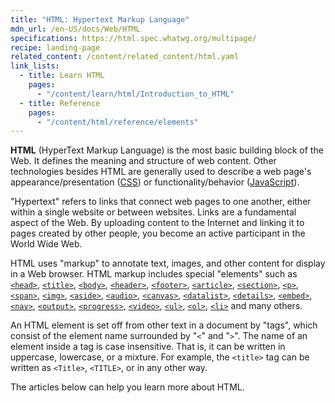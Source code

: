 ```yaml
---
title: "HTML: Hypertext Markup Language"
mdn_url: /en-US/docs/Web/HTML
specifications: https://html.spec.whatwg.org/multipage/
recipe: landing-page
related_content: /content/related_content/html.yaml
link_lists:
  - title: Learn HTML
    pages:
      - "/content/learn/html/Introduction_to_HTML"
  - title: Reference
    pages:
      - "/content/html/reference/elements"
---
```

**HTML** (HyperText Markup Language) is the most basic building block of the Web. It defines the meaning and structure of web content. Other technologies besides HTML are generally used to describe a web page's appearance/presentation ([CSS](/en-US/docs/Web/CSS)) or functionality/behavior ([JavaScript](/en-US/docs/Web/JavaScript)).

"Hypertext" refers to links that connect web pages to one another, either within a single website or between websites. Links are a fundamental aspect of the Web. By uploading content to the Internet and linking it to pages created by other people, you become an active participant in the World Wide Web.

HTML uses "markup" to annotate text, images, and other content for display in a Web browser. HTML markup includes special "elements" such as [`<head>`](/en-US/docs/Web/HTML/Element/head), [`<title>`](/en-US/docs/Web/HTML/Element/title), [`<body>`](/en-US/docs/Web/HTML/Element/body), [`<header>`](/en-US/docs/Web/HTML/Element/header), [`<footer>`](/en-US/docs/Web/HTML/Element/footer), [`<article>`](/en-US/docs/Web/HTML/Element/article), [`<section>`](/en-US/docs/Web/HTML/Element/section), [`<p>`](/en-US/docs/Web/HTML/Element/p), [`<span>`](/en-US/docs/Web/HTML/Element/span), [`<img>`](/en-US/docs/Web/HTML/Element/img), [`<aside>`](/en-US/docs/Web/HTML/Element/aside), [`<audio>`](/en-US/docs/Web/HTML/Element/audio), [`<canvas>`](/en-US/docs/Web/HTML/Element/canvas), [`<datalist>`](/en-US/docs/Web/HTML/Element/datalist), [`<details>`](/en-US/docs/Web/HTML/Element/details), [`<embed>`](/en-US/docs/Web/HTML/Element/embed), [`<nav>`](/en-US/docs/Web/HTML/Element/nav), [`<output>`](/en-US/docs/Web/HTML/Element/output), [`<progress>`](/en-US/docs/Web/HTML/Element/progress), [`<video>`](/en-US/docs/Web/HTML/Element/video), [`<ul>`](/en-US/docs/Web/HTML/Element/ul), [`<ol>`](/en-US/docs/Web/HTML/Element/ol), [`<li>`](/en-US/docs/Web/HTML/Element/li) and many others.

An HTML element is set off from other text in a document by "tags", which consist of the element name surrounded by "`<`" and "`>`". The name of an element inside a tag is case insensitive. That is, it can be written in uppercase, lowercase, or a mixture. For example, the `<title>` tag can be written as `<Title>`, `<TITLE>`, or in any other way.

The articles below can help you learn more about HTML.
